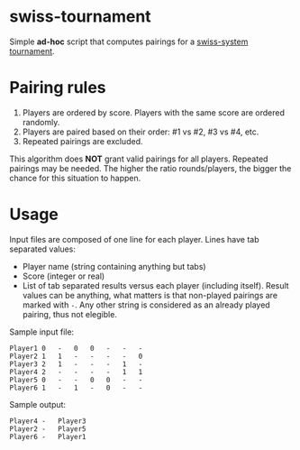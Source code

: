 # swiss-tournament
Simple **ad-hoc** script that computes pairings for a [swiss-system tournament](https://en.wikipedia.org/wiki/Swiss-system_tournament).

# Pairing rules

1. Players are ordered by score. Players with the same score are ordered randomly.
1. Players are paired based on their order: #1 vs #2, #3 vs #4, etc.
1. Repeated pairings are excluded.

This algorithm does **NOT** grant valid pairings for all players. Repeated pairings may be needed. The higher the ratio rounds/players, the bigger the chance for this situation to happen.

# Usage

Input files are composed of one line for each player. Lines have tab separated values:
- Player name (string containing anything but tabs)
- Score (integer or real)
- List of tab separated results versus each player (including itself). Result values can be anything, what matters is that non-played pairings are marked with `-`. Any other string is considered as an already played pairing, thus not elegible.

Sample input file:
```
Player1	0	-	0	0	-	-	-
Player2	1	1	-	-	-	-	0
Player3	2	1	-	-	-	1	-
Player4	2	-	-	-	-	1	1
Player5	0	-	-	0	0	-	-
Player6	1	-	1	-	0	-	-
```

Sample output:
```
Player4	-	Player3
Player2	-	Player5
Player6	-	Player1
```
